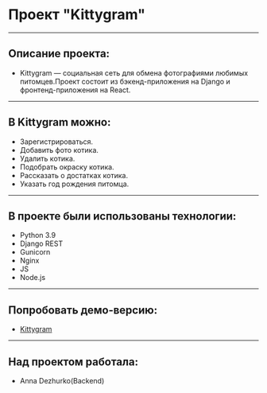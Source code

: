 
# Проект "Kittygram"
---
## Описание проекта:
* Kittygram — социальная сеть для обмена фотографиями любимых питомцев.Проект
состоит из бэкенд-приложения на Django и фронтенд-приложения на React.
---
## В Kittygram можно:
* Зарегистрироваться.
* Добавить фото котика.
* Удалить котика.
* Подобрать окраску котика.
* Рассказать о достатках котика.
* Указать год рождения питомца.
---
## В проекте были использованы технологии:
* Python 3.9
* Django REST
* Gunicorn
* Nginx
* JS
* Node.js
---
## Попробовать демо-версию:
* [Kittygram](https://prettykittygram.hopto.org)
---
## Над проектом работала:
* Anna Dezhurko(Backend)

